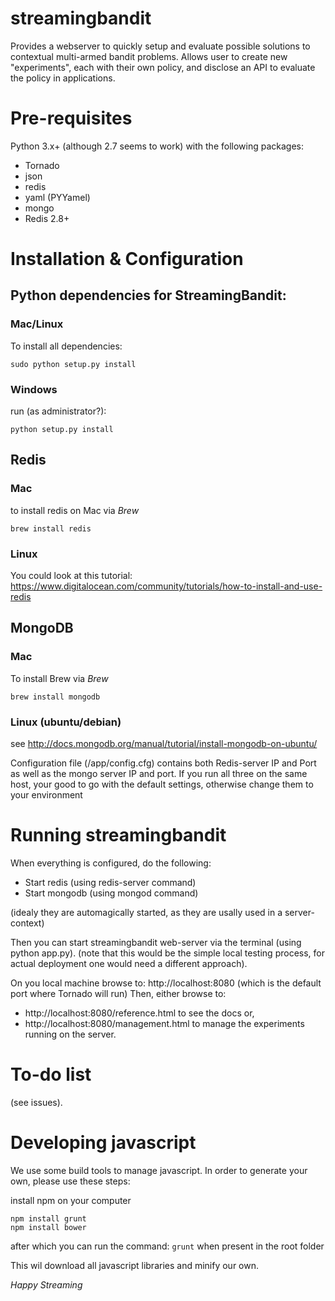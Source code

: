 # streamingbandit

Provides a webserver to quickly setup and evaluate possible solutions to contextual multi-armed bandit problems. Allows user to create new "experiments", each with their own policy, and disclose an API to evaluate the policy in applications.

# Pre-requisites

Python 3.x+ (although 2.7 seems to work) with the following packages:
* Tornado
* json
* redis
* yaml (PYYamel)
* mongo
* Redis 2.8+

# Installation & Configuration

## Python dependencies for StreamingBandit:

### Mac/Linux
To install all dependencies:

```
sudo python setup.py install
```
### Windows
run (as administrator?):
```
python setup.py install
``` 


## Redis
### Mac
to install redis on Mac via _Brew_
```
brew install redis
```

### Linux
You could look at this tutorial: https://www.digitalocean.com/community/tutorials/how-to-install-and-use-redis

## MongoDB
### Mac
To install Brew via _Brew_
```
brew install mongodb
```

### Linux (ubuntu/debian)
see http://docs.mongodb.org/manual/tutorial/install-mongodb-on-ubuntu/

Configuration file (<root>/app/config.cfg) contains both Redis-server IP and Port as well as the mongo server IP and port. If you run all three on the same host, your good to go with the default settings, otherwise change them to your environment

# Running streamingbandit 

When everything is configured, do the following:
* Start redis (using redis-server command)
* Start mongodb (using mongod command)

(idealy they are automagically started, as they are usally used in a server-context)

Then you can start streamingbandit web-server via the terminal (using python app.py). (note that this would be the simple local testing process, for actual deployment one would need a different approach).

On you local machine browse to: http://localhost:8080 (which is the default port where Tornado will run)
Then, either browse to:
* http://localhost:8080/reference.html to see the docs or,
* http://localhost:8080/management.html to manage the experiments running on the server.

# To-do list
(see issues).

# Developing javascript 
We use some build tools to manage javascript. In order to generate your own, please use these steps:

install npm on your computer

```
npm install grunt 
npm install bower

```
after which you can run the command: ```grunt``` when present in the root folder

This wil download all javascript libraries and minify our own.


_Happy Streaming_


